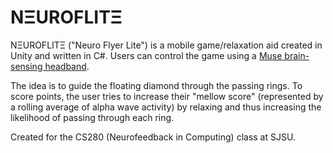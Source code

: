 # NΞUROFLITΞ

NΞUROFLITΞ ("Neuro Flyer Lite") is a mobile game/relaxation aid created in Unity and written in C#. Users can control the game using a [Muse brain-sensing headband](http://www.choosemuse.com/).

The idea is to guide the floating diamond through the passing rings. To score points, the user tries to increase their "mellow score" (represented by a rolling average of alpha wave activity) by relaxing and thus increasing the likelihood of passing through each ring.

Created for the CS280 (Neurofeedback in Computing) class at SJSU.
